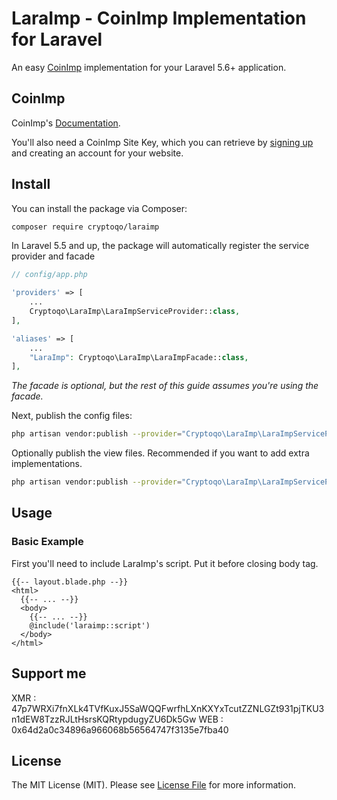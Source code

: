 # LaraImp - CoinImp Implementation for Laravel

An easy [CoinImp](https://www.coinimp.com/invite/e6bd25d1-70cb-49b4-9a19-3aa23c9d1994) implementation for your Laravel 5.6+ application.

## CoinImp

CoinImp's [Documentation](https://www.coinimp.com/documentation).

You'll also need a CoinImp Site Key, which you can retrieve by [signing up](https://www.coinimp.com/invite/e6bd25d1-70cb-49b4-9a19-3aa23c9d1994) and creating an account for your website.

## Install

You can install the package via Composer:

```bash
composer require cryptoqo/laraimp
```

In Laravel 5.5 and up, the package will automatically register the service provider and facade

```php
// config/app.php

'providers' => [
    ...
    Cryptoqo\LaraImp\LaraImpServiceProvider::class,
],

'aliases' => [
    ...
    "LaraImp": Cryptoqo\LaraImp\LaraImpFacade::class,
],
```

*The facade is optional, but the rest of this guide assumes you're using the facade.*

Next, publish the config files:

```bash
php artisan vendor:publish --provider="Cryptoqo\LaraImp\LaraImpServiceProvider" --tag="config"
```

Optionally publish the view files. Recommended if you want to add extra implementations.

```bash
php artisan vendor:publish --provider="Cryptoqo\LaraImp\LaraImpServiceProvider" --tag="views"
```

## Usage

### Basic Example

First you'll need to include LaraImp's script. Put it before closing body tag.

```
{{-- layout.blade.php --}}
<html>
  {{-- ... --}}
  <body>
    {{-- ... --}}
    @include('laraimp::script')
  </body>
</html>
```


## Support me

XMR : 47p7WRXi7fnXLk4TVfKuxJ5SaWQQFwrfhLXnKXYxTcutZZNLGZt931pjTKU3n1dEW8TzzRJLtHsrsKQRtypdugyZU6Dk5Gw
WEB : 0x64d2a0c34896a966068b56564747f3135e7fba40

## License

The MIT License (MIT). Please see [License File](LICENSE.md) for more information.
